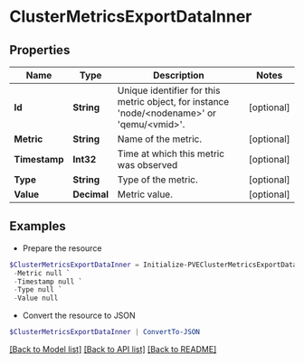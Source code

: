 # ClusterMetricsExportDataInner
## Properties

Name | Type | Description | Notes
------------ | ------------- | ------------- | -------------
**Id** | **String** | Unique identifier for this metric object, for instance &#39;node/&lt;nodename&gt;&#39; or &#39;qemu/&lt;vmid&gt;&#39;. | [optional] 
**Metric** | **String** | Name of the metric. | [optional] 
**Timestamp** | **Int32** | Time at which this metric was observed | [optional] 
**Type** | **String** | Type of the metric. | [optional] 
**Value** | **Decimal** | Metric value. | [optional] 

## Examples

- Prepare the resource
```powershell
$ClusterMetricsExportDataInner = Initialize-PVEClusterMetricsExportDataInner  -Id null `
 -Metric null `
 -Timestamp null `
 -Type null `
 -Value null
```

- Convert the resource to JSON
```powershell
$ClusterMetricsExportDataInner | ConvertTo-JSON
```

[[Back to Model list]](../README.md#documentation-for-models) [[Back to API list]](../README.md#documentation-for-api-endpoints) [[Back to README]](../README.md)


